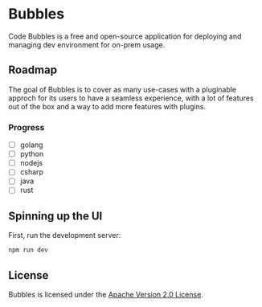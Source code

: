 # Bubbles

Code Bubbles is a free and open-source application for deploying and managing dev environment for on-prem usage.

## Roadmap

The goal of Bubbles is to cover as many use-cases with a pluginable approch for its users to have a seamless experience,
with a lot of features out of the box and a way to add more features with plugins.

### Progress

- [ ] golang
- [ ] python
- [ ] nodejs
- [ ] csharp
- [ ] java
- [ ] rust

## Spinning up the UI

First, run the development server:

```bash
npm run dev
```

## License

Bubbles is licensed under the [Apache Version 2.0 License](./LICENSE.md).
